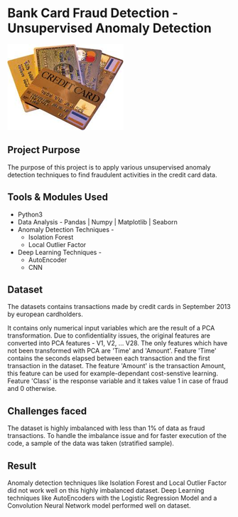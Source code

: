 #   Bank Card Fraud Detection - Unsupervised Anomaly Detection 

![Myers Briggs Personality Types](images/img1.jpg)

## Project Purpose 

The purpose of this project is to apply various unsupervised anomaly detection techniques to find fraudulent activities in the credit card data. 

## Tools & Modules Used

*   Python3
*   Data Analysis - Pandas | Numpy | Matplotlib | Seaborn
*   Anomaly Detection Techniques - 
    * Isolation Forest
    * Local Outlier Factor
*   Deep Learning Techniques - 
    * AutoEncoder
    * CNN

## Dataset

The datasets contains transactions made by credit cards in September 2013 by european cardholders.

It contains only numerical input variables which are the result of a PCA transformation. Due to confidentiality issues, the original features are converted into PCA features - V1, V2, … V28. The only features which have not been transformed with PCA are 'Time' and 'Amount'. Feature 'Time' contains the seconds elapsed between each transaction and the first transaction in the dataset. The feature 'Amount' is the transaction Amount, this feature can be used for example-dependant cost-senstive learning. Feature 'Class' is the response variable and it takes value 1 in case of fraud and 0 otherwise.

## Challenges faced

   The dataset is highly imbalanced with less than 1% of data as fraud transactions. To handle the imbalance issue and for faster execution of the code, a sample of the data was taken (stratified sample). 


## Result

Anomaly detection techniques like Isolation Forest and Local Outlier Factor did not work well on this highly imbalanced dataset. Deep Learning techniques like AutoEncoders with the Logistic Regression Model and a Convolution Neural Network model performed well on dataset. 